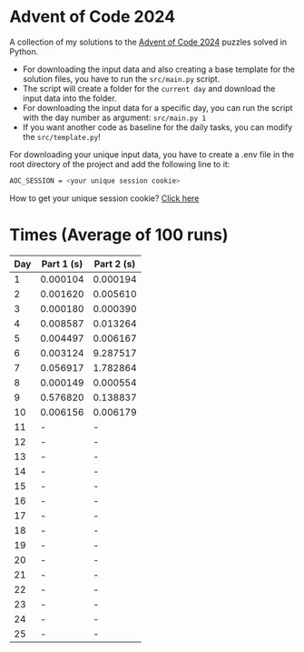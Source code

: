 # Advent of Code 2024

A collection of my solutions to the [Advent of Code 2024](https://adventofcode.com/2024) puzzles solved in Python.

- For downloading the input data and also creating a base template for the solution files, you have to run the `src/main.py` script.
- The script will create a folder for the `current day` and download the input data into the folder.
- For downloading the input data for a specific day, you can run the script with the day number as argument: `src/main.py 1`
- If you want another code as baseline for the daily tasks, you can modify the `src/template.py`!

For downloading your unique input data, you have to create a .env file in the root directory of the project and add the following line to it:

```bash
AOC_SESSION = <your unique session cookie>
```

How to get your unique session cookie? [Click here](https://github.com/wimglenn/advent-of-code-wim/issues/1)

# Times (Average of 100 runs)

| Day | Part 1 (s) | Part 2 (s) |
| --- | ------ | ------ |
| 1   | 0.000104      | 0.000194      |
| 2   | 0.001620      | 0.005610      |
| 3   | 0.000180      | 0.000390      |
| 4   | 0.008587      | 0.013264      |
| 5   | 0.004497      | 0.006167      |
| 6   | 0.003124      | 9.287517      |
| 7   | 0.056917      | 1.782864      |
| 8   | 0.000149      | 0.000554      |
| 9   | 0.576820      | 0.138837      |
| 10   | 0.006156      | 0.006179      |
| 11  | -      | -      |
| 12  | -      | -      |
| 13  | -      | -      |
| 14  | -      | -      |
| 15  | -      | -      |
| 16  | -      | -      |
| 17  | -      | -      |
| 18  | -      | -      |
| 19  | -      | -      |
| 20  | -      | -      |
| 21  | -      | -      |
| 22  | -      | -      |
| 23  | -      | -      |
| 24  | -      | -      |
| 25  | -      | -      |
